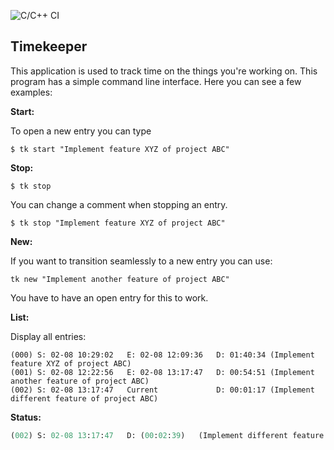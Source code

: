 ![C/C++ CI](https://github.com/patrickgue/timekeeper/workflows/C/C++%20CI/badge.svg)

Timekeeper
----------

This application is used to track time on the things you're working on. This program has a simple command line interface. Here you can see a few examples:


**Start:**

To open a new entry you can type

`$ tk start "Implement feature XYZ of project ABC"`

**Stop:**

`$ tk stop`

You can change a comment when stopping an entry. 

`$ tk stop "Implement feature XYZ of project ABC"`


**New:**

If you want to transition seamlessly to a new entry you can use:

`tk new "Implement another feature of project ABC"`

You have to have an open entry for this to work.

**List:**

Display all entries:

```$ tk list 
(000) S: 02-08 10:29:02   E: 02-08 12:09:36   D: 01:40:34 (Implement feature XYZ of project ABC)
(001) S: 02-08 12:22:56   E: 02-08 13:17:47   D: 00:54:51 (Implement another feature of project ABC)
(002) S: 02-08 13:17:47   Current             D: 00:01:17 (Implement different feature of project ABC)
```


**Status:**

```tk status
(002) S: 02-08 13:17:47   D: (00:02:39)   (Implement different feature of project ABC)```

